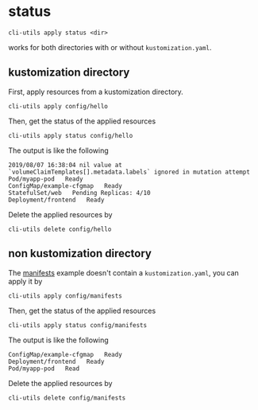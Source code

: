 # status

```
cli-utils apply status <dir>
```
works for both directories with or without `kustomization.yaml`.

## kustomization directory

First, apply resources from a kustomization directory.

```
cli-utils apply config/hello
```

Then, get the status of the applied resources
```
cli-utils apply status config/hello
```

The output is like the following
```
2019/08/07 16:38:04 nil value at `volumeClaimTemplates[].metadata.labels` ignored in mutation attempt
Pod/myapp-pod   Ready
ConfigMap/example-cfgmap   Ready
StatefulSet/web   Pending Replicas: 4/10
Deployment/frontend   Ready
```

Delete the applied resources by
```
cli-utils delete config/hello
```

## non kustomization directory

The [manifests](../config/manifests) example doesn't contain a `kustomization.yaml`, you can apply it by
```
cli-utils apply config/manifests
```

Then, get the status of the applied resources
```
cli-utils apply status config/manifests
```

The output is like the following
```
ConfigMap/example-cfgmap   Ready
Deployment/frontend   Ready
Pod/myapp-pod   Read
```

Delete the applied resources by
```
cli-utils delete config/manifests
```

